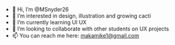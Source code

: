 - 👋 Hi, I’m @MSnyder26
- 👀 I’m interested in design, illustration and growing cacti
- 🌱 I’m currently learning UI UX 
- 💞️ I’m looking to collaborate with other students on UX projects
- 📫 You can reach me here: makamike1@gmail.com

<!---
MSnyder26/MSnyder26 is a ✨ special ✨ repository because its `README.md` (this file) appears on your GitHub profile.
You can click the Preview link to take a look at your changes.
--->
